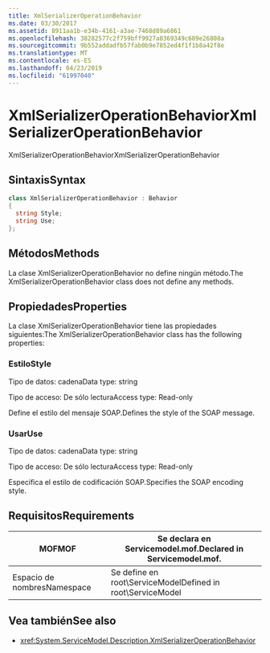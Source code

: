 ```yaml
---
title: XmlSerializerOperationBehavior
ms.date: 03/30/2017
ms.assetid: 8911aa1b-e34b-4161-a3ae-7468d89a6861
ms.openlocfilehash: 38282577c2f759bff9927a8369349c689e26808a
ms.sourcegitcommit: 9b552addadfb57fab0b9e7852ed4f1f1b8a42f8e
ms.translationtype: MT
ms.contentlocale: es-ES
ms.lasthandoff: 04/23/2019
ms.locfileid: "61997040"
---
```

# <a name="xmlserializeroperationbehavior"></a><span data-ttu-id="d1c12-102">XmlSerializerOperationBehavior</span><span class="sxs-lookup"><span data-stu-id="d1c12-102">XmlSerializerOperationBehavior</span></span>
<span data-ttu-id="d1c12-103">XmlSerializerOperationBehavior</span><span class="sxs-lookup"><span data-stu-id="d1c12-103">XmlSerializerOperationBehavior</span></span>  
  
## <a name="syntax"></a><span data-ttu-id="d1c12-104">Sintaxis</span><span class="sxs-lookup"><span data-stu-id="d1c12-104">Syntax</span></span>  
  
```csharp
class XmlSerializerOperationBehavior : Behavior  
{  
  string Style;  
  string Use;  
};  
```  
  
## <a name="methods"></a><span data-ttu-id="d1c12-105">Métodos</span><span class="sxs-lookup"><span data-stu-id="d1c12-105">Methods</span></span>  
 <span data-ttu-id="d1c12-106">La clase XmlSerializerOperationBehavior no define ningún método.</span><span class="sxs-lookup"><span data-stu-id="d1c12-106">The XmlSerializerOperationBehavior class does not define any methods.</span></span>  
  
## <a name="properties"></a><span data-ttu-id="d1c12-107">Propiedades</span><span class="sxs-lookup"><span data-stu-id="d1c12-107">Properties</span></span>  
 <span data-ttu-id="d1c12-108">La clase XmlSerializerOperationBehavior tiene las propiedades siguientes:</span><span class="sxs-lookup"><span data-stu-id="d1c12-108">The XmlSerializerOperationBehavior class has the following properties:</span></span>  
  
### <a name="style"></a><span data-ttu-id="d1c12-109">Estilo</span><span class="sxs-lookup"><span data-stu-id="d1c12-109">Style</span></span>  
 <span data-ttu-id="d1c12-110">Tipo de datos: cadena</span><span class="sxs-lookup"><span data-stu-id="d1c12-110">Data type: string</span></span>  
  
 <span data-ttu-id="d1c12-111">Tipo de acceso: De sólo lectura</span><span class="sxs-lookup"><span data-stu-id="d1c12-111">Access type: Read-only</span></span>  
  
 <span data-ttu-id="d1c12-112">Define el estilo del mensaje SOAP.</span><span class="sxs-lookup"><span data-stu-id="d1c12-112">Defines the style of the SOAP message.</span></span>  
  
### <a name="use"></a><span data-ttu-id="d1c12-113">Usar</span><span class="sxs-lookup"><span data-stu-id="d1c12-113">Use</span></span>  
 <span data-ttu-id="d1c12-114">Tipo de datos: cadena</span><span class="sxs-lookup"><span data-stu-id="d1c12-114">Data type: string</span></span>  
  
 <span data-ttu-id="d1c12-115">Tipo de acceso: De sólo lectura</span><span class="sxs-lookup"><span data-stu-id="d1c12-115">Access type: Read-only</span></span>  
  
 <span data-ttu-id="d1c12-116">Especifica el estilo de codificación SOAP.</span><span class="sxs-lookup"><span data-stu-id="d1c12-116">Specifies the SOAP encoding style.</span></span>  
  
## <a name="requirements"></a><span data-ttu-id="d1c12-117">Requisitos</span><span class="sxs-lookup"><span data-stu-id="d1c12-117">Requirements</span></span>  
  
|<span data-ttu-id="d1c12-118">MOF</span><span class="sxs-lookup"><span data-stu-id="d1c12-118">MOF</span></span>|<span data-ttu-id="d1c12-119">Se declara en Servicemodel.mof.</span><span class="sxs-lookup"><span data-stu-id="d1c12-119">Declared in Servicemodel.mof.</span></span>|  
|---------|-----------------------------------|  
|<span data-ttu-id="d1c12-120">Espacio de nombres</span><span class="sxs-lookup"><span data-stu-id="d1c12-120">Namespace</span></span>|<span data-ttu-id="d1c12-121">Se define en root\ServiceModel</span><span class="sxs-lookup"><span data-stu-id="d1c12-121">Defined in root\ServiceModel</span></span>|  
  
## <a name="see-also"></a><span data-ttu-id="d1c12-122">Vea también</span><span class="sxs-lookup"><span data-stu-id="d1c12-122">See also</span></span>

- <xref:System.ServiceModel.Description.XmlSerializerOperationBehavior>
